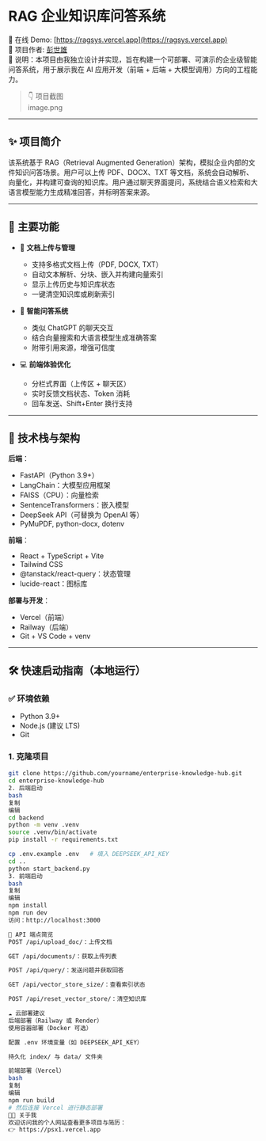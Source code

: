 # RAG 企业知识库问答系统

🎯 在线 Demo: [https://ragsys.vercel.app](https://ragsys.vercel.app)  
📄 项目作者: [彭世雄](https://psx1.vercel.app)  
📌 说明：本项目由我独立设计并实现，旨在构建一个可部署、可演示的企业级智能问答系统，用于展示我在 AI 应用开发（前端 + 后端 + 大模型调用）方向的工程能力。

> 👇 项目截图  
> image.png

---

## ✨ 项目简介

该系统基于 RAG（Retrieval Augmented Generation）架构，模拟企业内部的文件知识问答场景。用户可以上传 PDF、DOCX、TXT 等文档，系统会自动解析、向量化，并构建可查询的知识库。用户通过聊天界面提问，系统结合语义检索和大语言模型能力生成精准回答，并标明答案来源。

---

## 🚀 主要功能

- 📄 **文档上传与管理**  
  - 支持多格式文档上传（PDF, DOCX, TXT）  
  - 自动文本解析、分块、嵌入并构建向量索引  
  - 显示上传历史与知识库状态  
  - 一键清空知识库或刷新索引

- 💬 **智能问答系统**  
  - 类似 ChatGPT 的聊天交互  
  - 结合向量搜索和大语言模型生成准确答案  
  - 附带引用来源，增强可信度

- 💻 **前端体验优化**  
  - 分栏式界面（上传区 + 聊天区）  
  - 实时反馈文档状态、Token 消耗  
  - 回车发送、Shift+Enter 换行支持

---

## 🧠 技术栈与架构

**后端**：
- FastAPI（Python 3.9+）
- LangChain：大模型应用框架
- FAISS（CPU）：向量检索
- SentenceTransformers：嵌入模型
- DeepSeek API（可替换为 OpenAI 等）
- PyMuPDF, python-docx, dotenv

**前端**：
- React + TypeScript + Vite
- Tailwind CSS
- @tanstack/react-query：状态管理
- lucide-react：图标库

**部署与开发**：
- Vercel（前端）
- Railway（后端）
- Git + VS Code + venv


---

## 🛠️ 快速启动指南（本地运行）

### ✅ 环境依赖
- Python 3.9+
- Node.js (建议 LTS)
- Git

### 1. 克隆项目

```bash
git clone https://github.com/yourname/enterprise-knowledge-hub.git
cd enterprise-knowledge-hub
2. 后端启动
bash
复制
编辑
cd backend
python -m venv .venv
source .venv/bin/activate
pip install -r requirements.txt

cp .env.example .env   # 填入 DEEPSEEK_API_KEY
cd ..
python start_backend.py
3. 前端启动
bash
复制
编辑
npm install
npm run dev
访问：http://localhost:3000

🔌 API 端点简览
POST /api/upload_doc/：上传文档

GET /api/documents/：获取上传列表

POST /api/query/：发送问题并获取回答

GET /api/vector_store_size/：查看索引状态

POST /api/reset_vector_store/：清空知识库

☁️ 云部署建议
后端部署（Railway 或 Render）
使用容器部署（Docker 可选）

配置 .env 环境变量（如 DEEPSEEK_API_KEY）

持久化 index/ 与 data/ 文件夹

前端部署（Vercel）
bash
复制
编辑
npm run build
# 然后连接 Vercel 进行静态部署
🧑‍💼 关于我
欢迎访问我的个人网站查看更多项目与简历：
👉 https://psx1.vercel.app